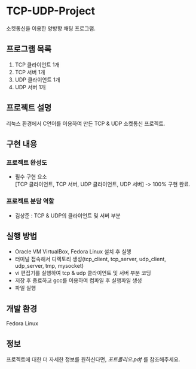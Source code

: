 # TCP-UDP-Project
소켓통신을 이용한 양방향 채팅 프로그램.


## 프로그램 목록

1) TCP 클라이언트 1개
2) TCP 서버 1개
3) UDP 클라이언트 1개
4) UDP 서버 1개

## 프로젝트 설명

리눅스 환경에서 C언어를 이용하여 만든 TCP & UDP 소켓통신 프로젝트.

## 구현 내용

### 프로젝트 완성도

- 필수 구현 요소 <br>
[TCP 클라이언트, TCP 서버, UDP 클라이언트, UDP 서버] -> 100% 구현 완료.


### 프로젝트 분담 역할

- 김상준 : TCP & UDP의 클라이언트 및 서버 부분

## 실행 방법

- Oracle VM VirtualBox, Fedora Linux 설치 후 실행
- 터미널 접속해서 디렉토리 생성(tcp_client, tcp_server, udp_client, udp_server, tmp, mysocket)
- vi 편집기를 실행하여 tcp & udp 클라이언트 및 서버 부분 코딩
- 저장 후 종료하고 gcc를 이용하여 컴파일 후 실행파일 생성
- 파일 실행
  
## 개발 환경

Fedora Linux

## 정보

프로젝트에 대한 더 자세한 정보를 원하신다면,  _포트폴리오.pdf_ 를 참조해주세요.
